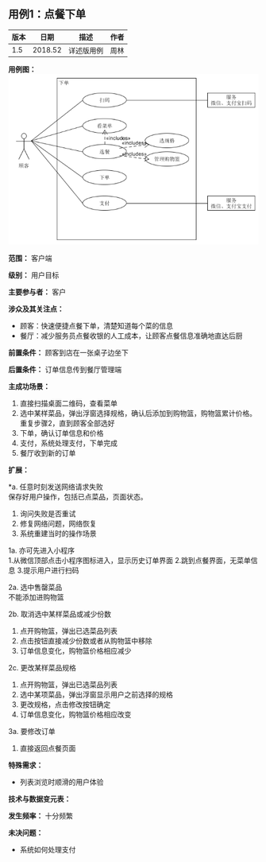 ## 用例1：点餐下单
| 版本 | 日期 | 描述 | 作者|
| -- | -- | -- | -- |
| 1.5 | 2018.52 | 详述版用例 | 周林 |

**用例图：**  
![下单用例图](img_use_case/make_order.png)

**范围：** 客户端

**级别：** 用户目标

**主要参与者：** 客户

**涉众及其关注点：**
-  顾客：快速便捷点餐下单，清楚知道每个菜的信息
- 餐厅：减少服务员点餐收银的人工成本，让顾客点餐信息准确地直达后厨

**前置条件：** 顾客到店在一张桌子边坐下

**后置条件：** 订单信息传到餐厅管理端

**主成功场景：**
1. 直接扫描桌面二维码，查看菜单
2. 选中某样菜品，弹出浮窗选择规格，确认后添加到购物篮，购物篮累计价格。
重复步骤2，直到顾客全部选好
3. 下单，确认订单信息和价格
4. 支付，系统处理支付，下单完成
5. 餐厅收到新的订单

**扩展：**

*a. 任意时刻发送网络请求失败  
保存好用户操作，包括已点菜品，页面状态。
  1. 询问失败是否重试
  2. 修复网络问题，网络恢复
  3. 系统重建当时的操作场景

1a. 亦可先进入小程序  
  1.从微信顶部点击小程序图标进入，显示历史订单界面
  2.跳到点餐界面，无菜单信息
  3.提示用户进行扫码

2a. 选中售罄菜品  
不能添加进购物篮

2b. 取消选中某样菜品或减少份数
  1. 点开购物篮，弹出已选菜品列表
  2. 点击按钮直接减少份数或者从购物篮中移除
  3. 订单信息变化，购物篮价格相应减少

2c. 更改某样菜品规格
  1. 点开购物篮，弹出已选菜品列表
  2. 选中某项菜品，弹出浮窗显示用户之前选择的规格
  3. 更改规格，点击修改按钮确定
  4. 订单信息变化，购物篮价格相应改变

3a. 要修改订单
  1. 直接返回点餐页面


**特殊需求：**
- 列表浏览时顺滑的用户体验

**技术与数据变元表：**

**发生频率：** 十分频繁

**未决问题：**
- 系统如何处理支付